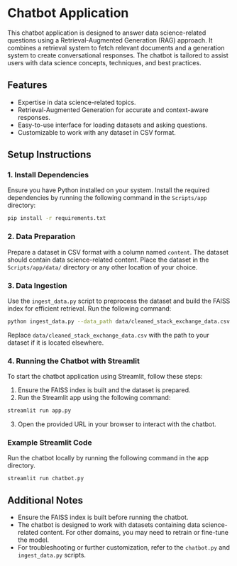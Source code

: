 # Chatbot Application

This chatbot application is designed to answer data science-related questions using a Retrieval-Augmented Generation (RAG) approach. It combines a retrieval system to fetch relevant documents and a generation system to create conversational responses. The chatbot is tailored to assist users with data science concepts, techniques, and best practices.

## Features

- Expertise in data science-related topics.
- Retrieval-Augmented Generation for accurate and context-aware responses.
- Easy-to-use interface for loading datasets and asking questions.
- Customizable to work with any dataset in CSV format.

## Setup Instructions

### 1. Install Dependencies

Ensure you have Python installed on your system. Install the required dependencies by running the following command in the `Scripts/app` directory:

```bash
pip install -r requirements.txt
```

### 2. Data Preparation

Prepare a dataset in CSV format with a column named `content`. The dataset should contain data science-related content. Place the dataset in the `Scripts/app/data/` directory or any other location of your choice.

### 3. Data Ingestion

Use the `ingest_data.py` script to preprocess the dataset and build the FAISS index for efficient retrieval. Run the following command:

```bash
python ingest_data.py --data_path data/cleaned_stack_exchange_data.csv
```

Replace `data/cleaned_stack_exchange_data.csv` with the path to your dataset if it is located elsewhere.

### 4. Running the Chatbot with Streamlit

To start the chatbot application using Streamlit, follow these steps:

1. Ensure the FAISS index is built and the dataset is prepared.
2. Run the Streamlit app using the following command:

```bash
streamlit run app.py
```

3. Open the provided URL in your browser to interact with the chatbot.

### Example Streamlit Code

Run the chatbot locally by running the following command in the app directory.

```
streamlit run chatbot.py
```

## Additional Notes

- Ensure the FAISS index is built before running the chatbot.
- The chatbot is designed to work with datasets containing data science-related content. For other domains, you may need to retrain or fine-tune the model.
- For troubleshooting or further customization, refer to the `chatbot.py` and `ingest_data.py` scripts.